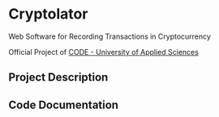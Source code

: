 # Cryptolator

Web Software for Recording Transactions in Cryptocurrency

Official Project of [CODE - University of Applied Sciences](https://code.berlin/en/)

## Project Description



## Code Documentation
